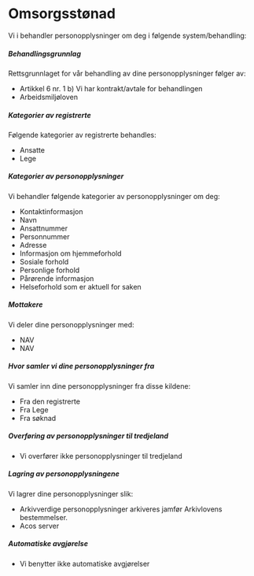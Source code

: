 # Omsorgsstønad


  

Vi i behandler personopplysninger om deg i følgende system/behandling:

  

##### Behandlingsgrunnlag

Rettsgrunnlaget for vår behandling av dine personopplysninger følger av:

*   Artikkel 6 nr. 1 b) Vi har kontrakt/avtale for behandlingen
*   Arbeidsmiljøloven

##### Kategorier av registrerte

Følgende kategorier av registrerte behandles:

*   Ansatte
*   Lege

##### Kategorier av personopplysninger

Vi behandler følgende kategorier av personopplysninger om deg:

*   Kontaktinformasjon
*   Navn
*   Ansattnummer
*   Personnummer
*   Adresse
*   Informasjon om hjemmeforhold
*   Sosiale forhold
*   Personlige forhold
*   Pårørende informasjon
*   Helseforhold som er aktuell for saken

##### Mottakere

Vi deler dine personopplysninger med:

*   NAV
*   NAV

##### Hvor samler vi dine personopplysninger fra

Vi samler inn dine personopplysninger fra disse kildene:

*   Fra den registrerte
*   Fra Lege
*   Fra søknad

##### Overføring av personopplysninger til tredjeland

*   Vi overfører ikke personopplysninger til tredjeland

##### Lagring av personopplysningene

Vi lagrer dine personopplysninger slik:

*   Arkivverdige personopplysninger arkiveres jamfør Arkivlovens bestemmelser.
*   Acos server

##### Automatiske avgjørelse

*   Vi benytter ikke automatiske avgjørelser